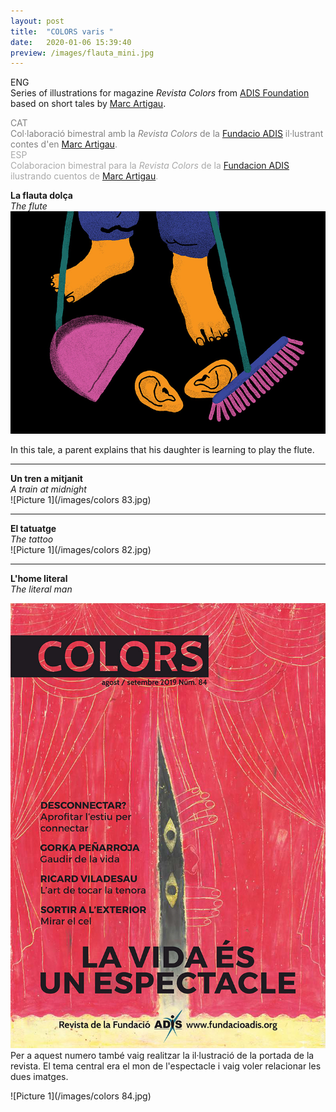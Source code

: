 ```yaml
---
layout: post
title:  "COLORS varis "
date:   2020-01-06 15:39:40
preview: /images/flauta_mini.jpg
---
```


ENG<br>
Series of illustrations for magazine <i> Revista Colors </i> from <a href="http://www.fundacioadis.org/">ADIS Foundation</a> based on short tales by <a href="https://twitter.com/martigau?lang=es">Marc Artigau</a>.<br>

<font color="#808080">
CAT<br>
Col·laboració bimestral amb la <i> Revista Colors </i> de la <a href="http://www.fundacioadis.org/">Fundacio ADIS</a> il·lustrant contes d'en <a href="https://twitter.com/martigau?lang=es">Marc Artigau</a>.</font><br>

<font color="#A9A9A9">
ESP<br>
Colaboracion bimestral para la <i> Revista Colors </i> de la <a href="http://www.fundacioadis.org/">Fundacion ADIS</a> ilustrando cuentos de <a href="https://twitter.com/martigau?lang=es">Marc Artigau</a>.</font><br>


<b>La flauta dolça</b><br>
<i> The flute </i><br>
![Picture 1](/images/flauta_1.jpg)

In this tale, a parent explains that his daughter is learning to play the flute.


---
<b>Un tren a mitjanit</b><br>
<i> A train at midnight </i><br>
![Picture 1](/images/colors 83.jpg)

---
<b>El tatuatge</b><br>
<i> The tattoo </i><br>
![Picture 1](/images/colors 82.jpg)<br>

---
<b>L'home literal</b><br>
<i> The literal man </i><br>
<div class="row">
  <div class="column">
 <img src="/images/colors 84 portada.jpg" alt="drawing">
  </div>

  <div class="column">
  Per a aquest numero també vaig realitzar la il·lustració de la portada de la revista. El tema central era el mon de l'espectacle i vaig voler relacionar les dues imatges.<br>

  </div>
  </div>

![Picture 1](/images/colors 84.jpg)
